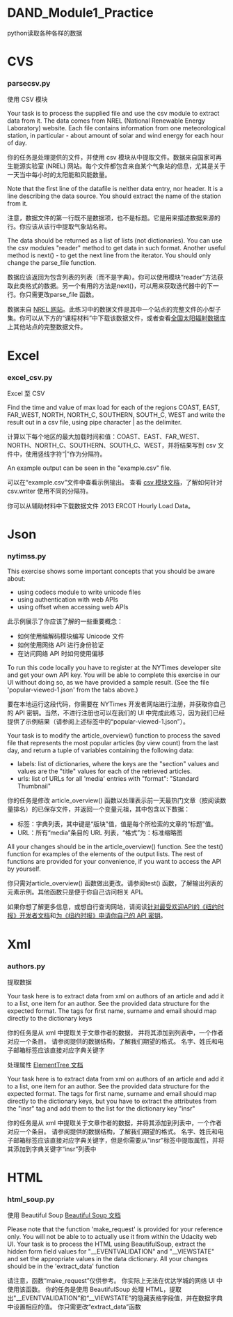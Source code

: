 # DAND_Module1_Practice
python读取各种各样的数据

# CVS

### parsecsv.py

使用 CSV 模块

Your task is to process the supplied file and use the csv module to extract data from it.
The data comes from NREL (National Renewable Energy Laboratory) website. Each file
contains information from one meteorological station, in particular - about amount of
solar and wind energy for each hour of day.

你的任务是处理提供的文件，并使用 csv 模块从中提取文件。数据来自国家可再生能源实验室 (NREL) 网站。每个文件都包含来自某个气象站的信息，尤其是关于一天当中每小时的太阳能和风能数量。

Note that the first line of the datafile is neither data entry, nor header. It is a line
describing the data source. You should extract the name of the station from it.

注意，数据文件的第一行既不是数据项，也不是标题。它是用来描述数据来源的行。你应该从该行中提取气象站名称。

The data should be returned as a list of lists (not dictionaries).
You can use the csv modules "reader" method to get data in such format.
Another useful method is next() - to get the next line from the iterator.
You should only change the parse_file function.

数据应该返回为包含列表的列表（而不是字典）。你可以使用模块“reader”方法获取此类格式的数据。另一个有用的方法是next()，可以用来获取迭代器中的下一行。你只需更改parse_file 函数。

数据来自 [NREL 网站](http://www.nrel.gov/)。此练习中的数据文件是其中一个站点的完整文件的小型子集。你可以从下方的“课程材料”中下载该数据文件，或者查看[全国太阳辐射数据库](http://rredc.nrel.gov/solar/old_data/nsrdb/1991-2005/tmy3/by_USAFN.html)上其他站点的完整数据文件。
 
# Excel

### excel_csv.py

Excel 至 CSV

Find the time and value of max load for each of the regions
COAST, EAST, FAR_WEST, NORTH, NORTH_C, SOUTHERN, SOUTH_C, WEST
and write the result out in a csv file, using pipe character | as the delimiter.

计算以下每个地区的最大加载时间和值：COAST、EAST、FAR_WEST、NORTH、NORTH_C、SOUTHERN、SOUTH_C、WEST，并将结果写到 csv 文件中，使用竖线字符“|”作为分隔符。

An example output can be seen in the "example.csv" file.

可以在“example.csv”文件中查看示例输出。
查看 [csv 模块文档](http://docs.python.org/2/library/csv.html)，了解如何针对 csv.writer 使用不同的分隔符。

你可以从辅助材料中下载数据文件 2013 ERCOT Hourly Load Data。

# Json

### nytimss.py

This exercise shows some important concepts that you should be aware about:
- using codecs module to write unicode files
- using authentication with web APIs
- using offset when accessing web APIs

此示例展示了你应该了解的一些重要概念：
- 如何使用编解码模块编写 Unicode 文件
- 如何使用网络 API 进行身份验证
- 在访问网络 API 时如何使用偏移

To run this code locally you have to register at the NYTimes developer site 
and get your own API key. You will be able to complete this exercise in our UI
without doing so, as we have provided a sample result. (See the file 
'popular-viewed-1.json' from the tabs above.)

要在本地运行这段代码，你需要在 NYTimes 开发者网站进行注册，并获取你自己的 API 密钥。当然，不进行注册也可以在我们的 UI 中完成此练习，因为我们已经提供了示例结果（请参阅上述标签中的“popular-viewed-1.json”）。

Your task is to modify the article_overview() function to process the saved
file that represents the most popular articles (by view count) from the last
day, and return a tuple of variables containing the following data:
- labels: list of dictionaries, where the keys are the "section" values and
  values are the "title" values for each of the retrieved articles.
- urls: list of URLs for all 'media' entries with "format": "Standard Thumbnail"

你的任务是修改 article_overview() 函数以处理表示前一天最热门文章（按阅读数量排名）的已保存文件，并返回一个变量元祖，其中包含以下数据：
- 标签：字典列表，其中键是“版块”值，值是每个所检索的文章的“标题”值。
- URL：所有“media”条目的 URL 列表，“格式”为：标准缩略图


All your changes should be in the article_overview() function. See the test() 
function for examples of the elements of the output lists.
The rest of functions are provided for your convenience, if you want to access
the API by yourself.

你只需对article_overview() 函数做出更改。请参阅test() 函数，了解输出列表的元素示例。其他函数只是便于你自己访问相关 API。

如果你想了解更多信息，或想自行查询网站，请阅读[针对最受欢迎API的《纽约时报》开发者文档](http://developer.nytimes.com/docs/most_popular_api)和[为《纽约时报》申请你自己的 API 密钥](http://developer.nytimes.com/page)。

# Xml

### authors.py

提取数据

Your task here is to extract data from xml on authors of an article and add it to a list, one item for an author. See the provided data structure for the expected format. The tags for first name, surname and email should map directly to the dictionary keys

你的任务是从 xml 中提取关于文章作者的数据， 并将其添加到列表中，一个作者对应一个条目。 
请参阅提供的数据结构，了解我们期望的格式。
名字、姓氏和电子邮箱标签应该直接对应字典关键字

处理属性
[ElementTree 文档](http://docs.python.org/2/library/xml.etree.elementtree.html#module-xml.etree.ElementTree)

Your task here is to extract data from xml on authors of an article and add it to a list, one item for an author. See the provided data structure for the expected format. The tags for first name, surname and email should map directly to the dictionary keys, but you have to extract the attributes from the "insr" tag and add them to the list for the dictionary key "insr"

你的任务是从 xml 中提取关于文章作者的数据，并将其添加到列表中，一个作者对应一个条目。
请参阅提供的数据结构，了解我们期望的格式。
名字、姓氏和电子邮箱标签应该直接对应字典关键字，但是你需要从"insr"标签中提取属性，并将其添加到字典关键字“insr”列表中

# HTML

### html_soup.py 

使用 Beautiful Soup
[Beautiful Soup 文档](http://www.crummy.com/software/BeautifulSoup/bs4/doc/)

Please note that the function 'make_request' is provided for your reference only.
You will not be able to to actually use it from within the Udacity web UI.
Your task is to process the HTML using BeautifulSoup, extract the hidden form field values for "__EVENTVALIDATION" and "__VIEWSTATE" and set the appropriate values in the data dictionary.
All your changes should be in the 'extract_data' function

请注意，函数“make_request”仅供参考。
你实际上无法在优达学城的网络 UI 中使用该函数。
你的任务是使用 BeautifulSoup 处理 HTML，提取出"__EVENTVALIDATION”和“__VIEWSTATE”的隐藏表格字段值，并在数据字典中设置相应的值。
你只需更改“extract_data”函数
